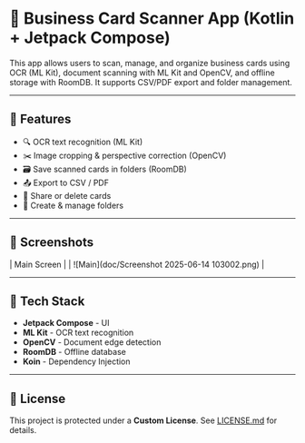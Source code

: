 # 📇 Business Card Scanner App (Kotlin + Jetpack Compose)

This app allows users to scan, manage, and organize business cards using OCR (ML Kit), document scanning with ML Kit and OpenCV, and offline storage with RoomDB. It supports CSV/PDF export and folder management.

---

## 🚀 Features

* 🔍 OCR text recognition (ML Kit)
* ✂️ Image cropping & perspective correction (OpenCV)
* 🗃️ Save scanned cards in folders (RoomDB)
* 📤 Export to CSV / PDF
* 🤳 Share or delete cards
* 📂 Create & manage folders

---

## 📸 Screenshots
| Main Screen |
| ![Main](doc/Screenshot 2025-06-14 103002.png) |

---

## 📱 Tech Stack

* **Jetpack Compose** - UI
* **ML Kit** - OCR text recognition
* **OpenCV** - Document edge detection
* **RoomDB** - Offline database
* **Koin** - Dependency Injection

---

## 📄 License

This project is protected under a **Custom License**. See [LICENSE.md](LICENSE.md) for details.
